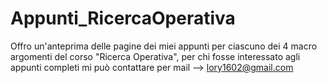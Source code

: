 # Appunti_RicercaOperativa
Offro un'anteprima delle pagine dei miei appunti per ciascuno dei 4 macro argomenti del corso "Ricerca Operativa", per chi fosse interessato agli appunti completi mi può contattare per mail --> lory1602@gmail.com


